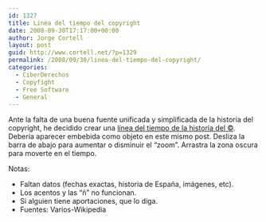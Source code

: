 ```yaml
---
id: 1327
title: Linea del tiempo del copyright
date: 2008-09-30T17:17:00+00:00
author: Jorge Cortell
layout: post
guid: http://www.cortell.net/?p=1329
permalink: /2008/09/30/linea-del-tiempo-del-copyright/
categories:
  - CiberDerechos
  - Copyfight
  - Free Software
  - General
---
```

Ante la falta de una buena fuente unificada y simplificada de la historia del copyright, he decidido crear una <a title="TimeToast" href="http://www.timetoast.com/timelines/4596" target="_blank">línea del tiempo de la historia del ©</a>. Debería aparecer embebida como objeto en este mismo post. Desliza la barra de abajo para aumentar o disminuir el &#8220;zoom&#8221;. Arrastra la zona oscura para moverte en el tiempo.

Notas:

  * Faltan datos (fechas exactas, historia de España, imágenes, etc).
  * Los acentos y las &#8220;ñ&#8221; no funcionan.
  * Si alguien tiene aportaciones, que lo diga.
  * Fuentes: Varios-Wikipedia